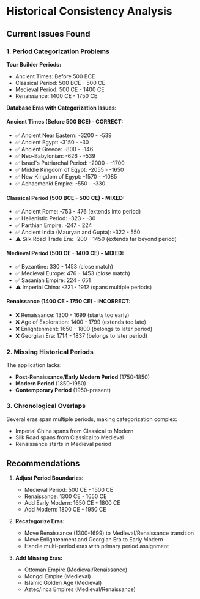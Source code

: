 # Historical Consistency Analysis

## Current Issues Found

### 1. Period Categorization Problems

**Tour Builder Periods:**
- Ancient Times: Before 500 BCE
- Classical Period: 500 BCE - 500 CE  
- Medieval Period: 500 CE - 1400 CE
- Renaissance: 1400 CE - 1750 CE

**Database Eras with Categorization Issues:**

#### Ancient Times (Before 500 BCE) - CORRECT:
- ✅ Ancient Near Eastern: -3200 - -539
- ✅ Ancient Egypt: -3150 - -30  
- ✅ Ancient Greece: -800 - -146
- ✅ Neo-Babylonian: -626 - -539
- ✅ Israel's Patriarchal Period: -2000 - -1700
- ✅ Middle Kingdom of Egypt: -2055 - -1650
- ✅ New Kingdom of Egypt: -1570 - -1085
- ✅ Achaemenid Empire: -550 - -330

#### Classical Period (500 BCE - 500 CE) - MIXED:
- ✅ Ancient Rome: -753 - 476 (extends into period)
- ✅ Hellenistic Period: -323 - -30
- ✅ Parthian Empire: -247 - 224
- ✅ Ancient India (Mauryan and Gupta): -322 - 550
- ⚠️ Silk Road Trade Era: -200 - 1450 (extends far beyond period)

#### Medieval Period (500 CE - 1400 CE) - MIXED:
- ✅ Byzantine: 330 - 1453 (close match)
- ✅ Medieval Europe: 476 - 1453 (close match)
- ✅ Sasanian Empire: 224 - 651
- ⚠️ Imperial China: -221 - 1912 (spans multiple periods)

#### Renaissance (1400 CE - 1750 CE) - INCORRECT:
- ❌ Renaissance: 1300 - 1699 (starts too early)
- ❌ Age of Exploration: 1400 - 1799 (extends too late)
- ❌ Enlightenment: 1650 - 1800 (belongs to later period)
- ❌ Georgian Era: 1714 - 1837 (belongs to later period)

### 2. Missing Historical Periods

The application lacks:
- **Post-Renaissance/Early Modern Period** (1750-1850)
- **Modern Period** (1850-1950)
- **Contemporary Period** (1950-present)

### 3. Chronological Overlaps

Several eras span multiple periods, making categorization complex:
- Imperial China spans from Classical to Modern
- Silk Road spans from Classical to Medieval
- Renaissance starts in Medieval period

## Recommendations

1. **Adjust Period Boundaries:**
   - Medieval Period: 500 CE - 1500 CE
   - Renaissance: 1300 CE - 1650 CE
   - Add Early Modern: 1650 CE - 1800 CE
   - Add Modern: 1800 CE - 1950 CE

2. **Recategorize Eras:**
   - Move Renaissance (1300-1699) to Medieval/Renaissance transition
   - Move Enlightenment and Georgian Era to Early Modern
   - Handle multi-period eras with primary period assignment

3. **Add Missing Eras:**
   - Ottoman Empire (Medieval/Renaissance)
   - Mongol Empire (Medieval)
   - Islamic Golden Age (Medieval)
   - Aztec/Inca Empires (Medieval/Renaissance)